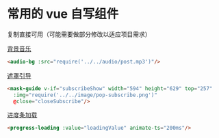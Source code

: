 # 常用的 vue 自写组件

复制直接可用（可能需要做部分修改以适应项目需求）

[背景音乐](_files/AudioBg.vue)

```html
<audio-bg :src="require('../../audio/post.mp3')"/>
```

[遮罩引导](_files/MaskGuide.vue)

```html
<mask-guide v-if="subscribeShow" width="594" height="629" top="257"
  :img="require('../../image/pop-subscribe.png')"
  @close="closeSubscribe"/>
```

[进度条加载](_files/ProgressLoading.vue)

```html
<progress-loading :value="loadingValue" animate-ts="200ms"/>
```
